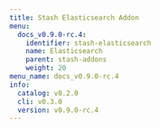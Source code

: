 ```yaml
---
title: Stash Elasticsearch Addon
menu:
  docs_v0.9.0-rc.4:
    identifier: stash-elasticsearch
    name: Elasticsearch
    parent: stash-addons
    weight: 20
menu_name: docs_v0.9.0-rc.4
info:
  catalog: v0.2.0
  cli: v0.3.0
  version: v0.9.0-rc.4
---
```


